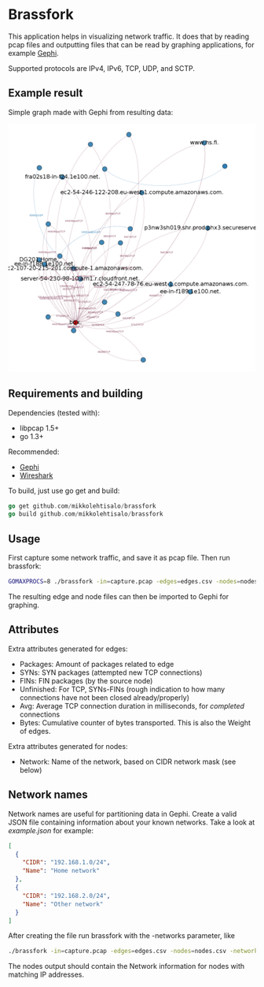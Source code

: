 Brassfork
=========

This application helps in visualizing network traffic. It does that by reading pcap files and outputting files that can be read by graphing applications, for example [Gephi](https://gephi.github.io/).

Supported protocols are IPv4, IPv6, TCP, UDP, and SCTP.

Example result
--------------

Simple graph made with Gephi from resulting data:

![Simple graph made with Gephi](example.png "Simple graph made with Gephi")

Requirements and building
------------

Dependencies (tested with):

* libpcap 1.5+
* go 1.3+

Recommended:

* [Gephi](https://gephi.github.io/)
* [Wireshark](https://www.wireshark.org/)

To build, just use go get and build:

```go
go get github.com/mikkolehtisalo/brassfork
go build github.com/mikkolehtisalo/brassfork
```

Usage
-----

First capture some network traffic, and save it as pcap file. Then run brassfork:

```sh
GOMAXPROCS=8 ./brassfork -in=capture.pcap -edges=edges.csv -nodes=nodes.csv
```

The resulting edge and node files can then be imported to Gephi for graphing.

Attributes
----------

Extra attributes generated for edges:

* Packages: Amount of packages related to edge
* SYNs: SYN packages (attempted new TCP connections)
* FINs: FIN packages (by the source node)
* Unfinished: For TCP, SYNs-FINs (rough indication to how many connections have not been closed already/properly)
* Avg: Average TCP connection duration in milliseconds, for *completed* connections
* Bytes: Cumulative counter of bytes transported. This is also the Weight of edges.

Extra attributes generated for nodes:

* Network: Name of the network, based on CIDR network mask (see below)

Network names
-------------

Network names are useful for partitioning data in Gephi. Create a valid JSON file containing information about your known networks. Take a look at *example.json* for example:

```json
[
  {
    "CIDR": "192.168.1.0/24",
    "Name": "Home network"
  },
  {
    "CIDR": "192.168.2.0/24",
    "Name": "Other network"
  }
]
```

After creating the file run brassfork with the -networks parameter, like

```sh
./brassfork -in=capture.pcap -edges=edges.csv -nodes=nodes.csv -networks=example.json
```

The nodes output should contain the Network information for nodes with matching IP addresses.
